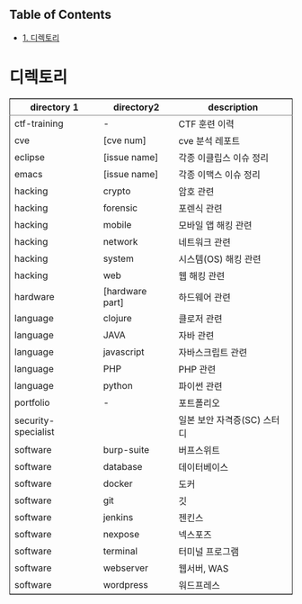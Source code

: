 <div id="table-of-contents">
<h2>Table of Contents</h2>
<div id="text-table-of-contents">
<ul>
<li><a href="#sec-1">1. 디렉토리</a></li>
</ul>
</div>
</div>

# 디렉토리<a id="sec-1" name="sec-1"></a>

<table border="2" cellspacing="0" cellpadding="6" rules="groups" frame="hsides">


<colgroup>
<col  class="left" />

<col  class="left" />

<col  class="left" />
</colgroup>
<thead>
<tr>
<th scope="col" class="left">directory 1</th>
<th scope="col" class="left">directory2</th>
<th scope="col" class="left">description</th>
</tr>
</thead>

<tbody>
<tr>
<td class="left">ctf-training</td>
<td class="left">-</td>
<td class="left">CTF 훈련 이력</td>
</tr>


<tr>
<td class="left">cve</td>
<td class="left">[cve num]</td>
<td class="left">cve 분석 레포트</td>
</tr>


<tr>
<td class="left">eclipse</td>
<td class="left">[issue name]</td>
<td class="left">각종 이클립스 이슈 정리</td>
</tr>


<tr>
<td class="left">emacs</td>
<td class="left">[issue name]</td>
<td class="left">각종 이맥스 이슈 정리</td>
</tr>


<tr>
<td class="left">hacking</td>
<td class="left">crypto</td>
<td class="left">암호 관련</td>
</tr>


<tr>
<td class="left">hacking</td>
<td class="left">forensic</td>
<td class="left">포렌식 관련</td>
</tr>


<tr>
<td class="left">hacking</td>
<td class="left">mobile</td>
<td class="left">모바일 앱 해킹 관련</td>
</tr>


<tr>
<td class="left">hacking</td>
<td class="left">network</td>
<td class="left">네트워크 관련</td>
</tr>


<tr>
<td class="left">hacking</td>
<td class="left">system</td>
<td class="left">시스템(OS) 해킹 관련</td>
</tr>


<tr>
<td class="left">hacking</td>
<td class="left">web</td>
<td class="left">웹 해킹 관련</td>
</tr>


<tr>
<td class="left">hardware</td>
<td class="left">[hardware part]</td>
<td class="left">하드웨어 관련</td>
</tr>


<tr>
<td class="left">language</td>
<td class="left">clojure</td>
<td class="left">클로저 관련</td>
</tr>


<tr>
<td class="left">language</td>
<td class="left">JAVA</td>
<td class="left">자바 관련</td>
</tr>


<tr>
<td class="left">language</td>
<td class="left">javascript</td>
<td class="left">자바스크립트 관련</td>
</tr>


<tr>
<td class="left">language</td>
<td class="left">PHP</td>
<td class="left">PHP 관련</td>
</tr>


<tr>
<td class="left">language</td>
<td class="left">python</td>
<td class="left">파이썬 관련</td>
</tr>


<tr>
<td class="left">portfolio</td>
<td class="left">-</td>
<td class="left">포트폴리오</td>
</tr>


<tr>
<td class="left">security-specialist</td>
<td class="left">&#xa0;</td>
<td class="left">일본 보안 자격증(SC) 스터디</td>
</tr>


<tr>
<td class="left">software</td>
<td class="left">burp-suite</td>
<td class="left">버프스위트</td>
</tr>


<tr>
<td class="left">software</td>
<td class="left">database</td>
<td class="left">데이터베이스</td>
</tr>


<tr>
<td class="left">software</td>
<td class="left">docker</td>
<td class="left">도커</td>
</tr>


<tr>
<td class="left">software</td>
<td class="left">git</td>
<td class="left">깃</td>
</tr>


<tr>
<td class="left">software</td>
<td class="left">jenkins</td>
<td class="left">젠킨스</td>
</tr>


<tr>
<td class="left">software</td>
<td class="left">nexpose</td>
<td class="left">넥스포즈</td>
</tr>


<tr>
<td class="left">software</td>
<td class="left">terminal</td>
<td class="left">터미널 프로그램</td>
</tr>


<tr>
<td class="left">software</td>
<td class="left">webserver</td>
<td class="left">웹서버, WAS</td>
</tr>


<tr>
<td class="left">software</td>
<td class="left">wordpress</td>
<td class="left">워드프레스</td>
</tr>
</tbody>
</table>
